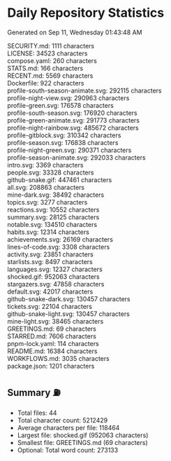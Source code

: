 # Daily Repository Statistics
Generated on Sep 11, Wednesday 01:43:48 AM  

SECURITY.md: 1111 characters  
LICENSE: 34523 characters  
compose.yaml: 260 characters  
STATS.md: 166 characters  
RECENT.md: 5569 characters  
Dockerfile: 922 characters  
profile-south-season-animate.svg: 292115 characters  
profile-night-view.svg: 290963 characters  
profile-green.svg: 176578 characters  
profile-south-season.svg: 176920 characters  
profile-green-animate.svg: 291773 characters  
profile-night-rainbow.svg: 485672 characters  
profile-gitblock.svg: 310342 characters  
profile-season.svg: 176838 characters  
profile-night-green.svg: 290371 characters  
profile-season-animate.svg: 292033 characters  
intro.svg: 3369 characters  
people.svg: 33328 characters  
github-snake.gif: 447461 characters  
all.svg: 208863 characters  
mine-dark.svg: 38492 characters  
topics.svg: 3277 characters  
reactions.svg: 10552 characters  
summary.svg: 28125 characters  
notable.svg: 134510 characters  
habits.svg: 12314 characters  
achievements.svg: 26169 characters  
lines-of-code.svg: 3308 characters  
activity.svg: 23851 characters  
starlists.svg: 8497 characters  
languages.svg: 12327 characters  
shocked.gif: 952063 characters  
stargazers.svg: 47858 characters  
default.svg: 42017 characters  
github-snake-dark.svg: 130457 characters  
tickets.svg: 22104 characters  
github-snake-light.svg: 130457 characters  
mine-light.svg: 38465 characters  
GREETINGS.md: 69 characters  
STARRED.md: 7606 characters  
pnpm-lock.yaml: 114 characters  
README.md: 16384 characters  
WORKFLOWS.md: 3035 characters  
package.json: 1201 characters  

## Summary ⛽  
- Total files: 44  
- Total character count: 5212429  
- Average characters per file: 118464  
- Largest file: shocked.gif (952063 characters)  
- Smallest file: GREETINGS.md (69 characters)  
- Optional: Total word count: 273133  
